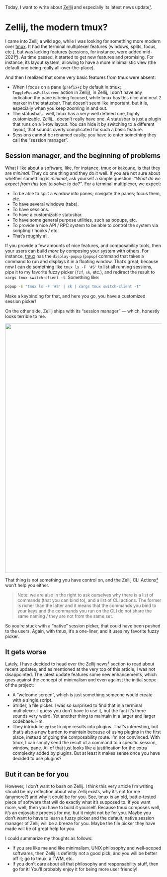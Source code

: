 Today, I want to write about [Zellij] and especially its latest news update[¹].

# Zellij, the modern tmux?

I came into Zellij a wild ago, while I was looking for something more modern over [tmux]. It had the terminal
multiplexer features (windows, splits, focus, etc.), but was lacking features (sessions, for instance, were added
mid-2021[²]). As time passed, it started to get new features and promising. For instance, its layout system, allowing
to have a more minimalistic view (the default one being really all-over-the-place).

And then I realized that some very basic features from tmux were absent:

- When I focus on a pane (`prefix+z` by default in tmux; `ToggleFocusFullscreen` action in Zellij), in Zellij, I don’t
  have any indication the pane is being focused, while tmux has this nice and neat `Z` marker in the statusbar. That
  doesn’t seem like important, but it is, especially when you keep zooming in and out.
- The statusbar… well, tmux has a very-well defined one, highly customizable. Zellij… doesn’t really have one. A
  statusbar is just a plugin that runs on a 1-row layout. You can hide it by switching to a different layout, that
  sounds overly complicated for such a basic feature.
- Sessions cannot be renamed easily; you have to enter something they call the “session manager”.

## Session manager, and the beginning of problems

What I like about a software, like, for instance, [tmux] or [kakoune], is that they are _minimal_. They do one thing and
they do it well. If you are not sure about whether something is _minimal_, ask yourself a simple question: _“What do
we expect from this tool to solve; to do?”_. For a terminal multiplexer, we expect:

- To be able to split a window into panes; navigate the panes; focus them, etc.
- To have several windows (tabs).
- To have sessions.
- To have a customizable statusbar.
- To have some general purpose utilities, such as popups, etc.
- To provide a nice API / RPC system to be able to control the system via scripting / hooks / etc.
- That’s roughly all.

If you provide a few amounts of nice features, and composability tools, then your users can build _more_ by composing
your system with others. For instance, [tmux] has the `display-popup` (`popup`) command that takes a command to run
and displays it in a floating window. That’s great, because now I can do something like `tmux ls -F '#S'` to list all
running sessions, pipe it to my favorite fuzzy picker (`fzf`, `sk`, etc.), and redirect the result to
`xargs tmux switch-client -t`. Something like:

```sh
popup -E "tmux ls -F '#S' | sk | xargs tmux switch-client -t"
```

Make a keybinding for that, and here you go, you have a customized session picker!

On the other side, Zellij ships with its “session manager” — which, honestly looks terrible to me.

<img
  src=https://zellij.dev/img/zellij-session-manager-animated.gif
	width=800
/>

That thing is not something you have control on, and the Zellij CLI Actions[³] won’t help you either.

> Note: we are also in the right to ask ourselves why there is a list of commands (that you can bind to), and a list of
> CLI actions. The former is richer than the latter and it means that the commands you bind to your keys and the
> commands you run on the CLI do not share the same naming / they are not from the same set.

So you’re stuck with a “native” session picker, that could have been pushed to the users. Again, with tmux, it’s a
one-liner, and it uses my favorite fuzzy picker.

## It gets worse

Lately, I have decided to head over the Zellij news[⁴] section to read about recent updates, and as mentioned at the
very top of this article, I was not disappointed. The latest update features some new enhancements, which goes against
the concept of minimalism and even against the initial scope of the project:

- A “welcome screen”, which is just something someone would create with a single script.
- Strider, a file picker. I was so surprised to find that in a terminal multiplexer. I guess you don’t have to use it,
  but the fact it’s there sounds very weird. Yet another thing to maintain in a larger and larger codebase. Hm.
- They introduce `zpipe` to pipe results into plugins. That’s interesting, but that’s also a new burden to maintain
  because of using plugins in the first place, instead of going the composability route. I’m not convinced. With tmux,
  I can simply send the result of a command to a specific session, window, pane. All of that just looks like a
  justification for the extra complexity added by plugins. But at least it makes sense once you have decided to use
  plugins?

## But it can be for you

However, I don’t want to bash on Zellij. I think this very article I’m writing should be my reflection about why Zellij
exists, why it’s not for me (anymore?) and why it could be for you. See, tmux is an old, battle-tested piece of software
that will do exactly what it’s supposed to. If you want more, well, then you have to build it yourself. Because tmux
composes well, it’s an enjoyable process for me, but it might not be for you. Maybe you don’t want to have to learn a
fuzzy picker and the default, native session manager of Zellij will be a breeze for you. Maybe the file picker they have
made will be of great help for you.

I could summarize my thoughts as follows:

- If you are like me and like minimalism, UNIX philosophy and well-scoped softwares, then Zellij is definitly not a good
  pick, and you will be better off it; go to tmux, a TWM, etc.
- If you don’t care about all that philosophy and responsability stuff, then go for it! You’ll probably enjoy it for
  being more user friendly!

[newsboat]: https://newsboat.org/index.html
[Zellij]: https://zellij.dev
[tmux]: https://github.com/tmux/tmux/wiki
[kakoune]: https://kakoune.org
[¹]: https://zellij.dev/news/welcome-screen-pipes-filepicker/
[²]: https://github.com/zellij-org/zellij/blob/main/CHANGELOG.md#0120---2021-05-27
[³]: https://zellij.dev/documentation/cli-actions#cli-actions
[⁴]: https://zellij.dev/news/
